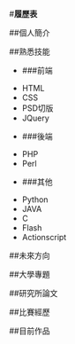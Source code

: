 #**履歷表** 

##個人簡介


##熟悉技能
+ ###前端
- HTML
- CSS
- PSD切版
- JQuery

+ ###後端
- PHP
- Perl

+ ###其他
- Python
- JAVA
- C
- Flash
- Actionscript

##未來方向

##大學專題

##研究所論文

##比賽經歷

##目前作品

